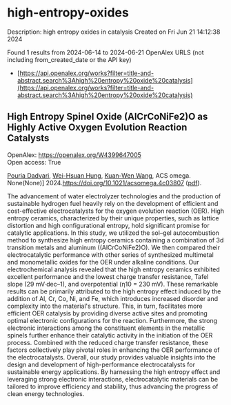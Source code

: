 # high-entropy-oxides
Description: high entropy oxides in catalysis
Created on Fri Jun 21 14:12:38 2024

Found 1 results from 2024-06-14 to 2024-06-21
OpenAlex URLS (not including from_created_date or the API key)
- [https://api.openalex.org/works?filter=title-and-abstract.search%3Ahigh%20entropy%20oxide%20catalysis](https://api.openalex.org/works?filter=title-and-abstract.search%3Ahigh%20entropy%20oxide%20catalysis)

## High Entropy Spinel Oxide (AlCrCoNiFe2)O as Highly Active Oxygen Evolution Reaction Catalysts   

OpenAlex: https://openalex.org/W4399647005    
Open access: True
    
[Pouria Dadvari](https://openalex.org/A5099119888), [Wei-Hsuan Hung](https://openalex.org/A5049525076), [Kuan-Wen Wang](https://openalex.org/A5042063168), ACS omega. None(None)] 2024.https://doi.org/10.1021/acsomega.4c03807 ([pdf](https://pubs.acs.org/doi/pdf/10.1021/acsomega.4c03807)).
    
The advancement of water electrolyzer technologies and the production of sustainable hydrogen fuel heavily rely on the development of efficient and cost-effective electrocatalysts for the oxygen evolution reaction (OER). High entropy ceramics, characterized by their unique properties, such as lattice distortion and high configurational entropy, hold significant promise for catalytic applications. In this study, we utilized the sol–gel autocombustion method to synthesize high entropy ceramics containing a combination of 3d transition metals and aluminum ((AlCrCoNiFe2)O). We then compared their electrocatalytic performance with other series of synthesized multimetal and monometallic oxides for the OER under alkaline conditions. Our electrochemical analysis revealed that the high entropy ceramics exhibited excellent performance and the lowest charge transfer resistance, Tafel slope (29 mV·dec–1), and overpotential (η10 = 230 mV). These remarkable results can be primarily attributed to the high entropy effect induced by the addition of Al, Cr, Co, Ni, and Fe, which introduces increased disorder and complexity into the material's structure. This, in turn, facilitates more efficient OER catalysis by providing diverse active sites and promoting optimal electronic configurations for the reaction. Furthermore, the strong electronic interactions among the constituent elements in the metallic spinels further enhance their catalytic activity in the initiation of the OER process. Combined with the reduced charge transfer resistance, these factors collectively play pivotal roles in enhancing the OER performance of the electrocatalysts. Overall, our study provides valuable insights into the design and development of high-performance electrocatalysts for sustainable energy applications. By harnessing the high entropy effect and leveraging strong electronic interactions, electrocatalytic materials can be tailored to improve efficiency and stability, thus advancing the progress of clean energy technologies.    

    
